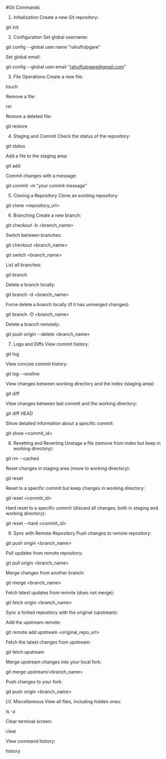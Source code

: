 #Git Commands


1. Initialization
Create a new Git repository:

git init

2. Configuration
Set global username:

git config --global user.name "rahulfulpgare"

Set global email:

git config --global user.email "rahulfulpgare@gmail.com"

3. File Operations
Create a new file:

touch <filename>

Remove a file:

rm <filename>

Restore a deleted file:

git restore <filename>

4. Staging and Commit
Check the status of the repository:

git status

Add a file to the staging area:

git add <filename>

Commit changes with a message:

git commit -m "your commit message"

5. Cloning a Repository
Clone an existing repository:

git clone <repository_url>

6. Branching
Create a new branch:

git checkout -b <branch_name>

Switch between branches:

git checkout <branch_name>

git switch <branch_name>

List all branches:

git branch

Delete a branch locally:

git branch -d <branch_name>

Force delete a branch locally (if it has unmerged changes):

git branch -D <branch_name>

Delete a branch remotely:

git push origin --delete <branch_name>

7. Logs and Diffs
View commit history:

git log

View concise commit history:

git log --oneline

View changes between working directory and the index (staging area):

git diff

View changes between last commit and the working directory:

git diff HEAD

Show detailed information about a specific commit:

git show <commit_id>

8. Resetting and Reverting
Unstage a file (remove from index but keep in working directory):

git rm --cached <filename>

Reset changes in staging area (move to working directory):

git reset <filename>

Reset to a specific commit but keep changes in working directory:

git reset <commit_id>

Hard reset to a specific commit (discard all changes, both in staging and working directory):

git reset --hard <commit_id>

9. Sync with Remote Repository
Push changes to remote repository:

git push origin <branch_name>

Pull updates from remote repository:

git pull origin <branch_name>

Merge changes from another branch:

git merge <branch_name>

Fetch latest updates from remote (does not merge):

git fetch origin <branch_name>

Sync a forked repository with the original (upstream):

Add the upstream remote:

git remote add upstream <original_repo_url>

Fetch the latest changes from upstream:

git fetch upstream

Merge upstream changes into your local fork:

git merge upstream/<branch_name>

Push changes to your fork:

git push origin <branch_name>

10. Miscellaneous
View all files, including hidden ones:

ls -a

Clear terminal screen:

clear

View command history:

history
